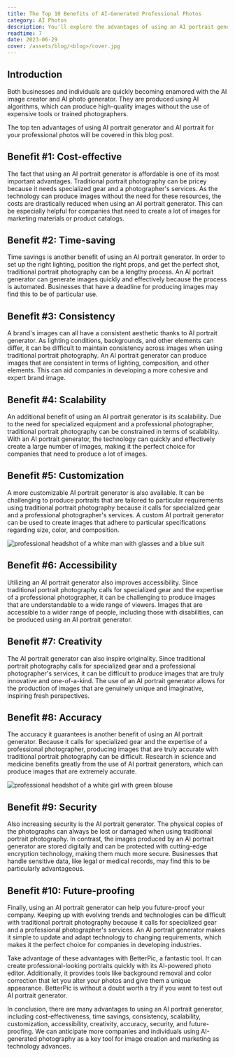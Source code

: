 ```yaml
---
title: The Top 10 Benefits of AI-Generated Professional Photos
category: AI Photos
description: You'll explore the advantages of using an AI portrait generator for professional photos. Traditional portrait photography can be expensive and time-consuming, requiring specialized equipment and professional photographers.
readtime: 7
date: 2023-06-29
cover: /assets/blog/<blog>/cover.jpg
---
```

## Introduction
Both businesses and individuals are quickly becoming enamored with the AI image creator and AI photo generator. They are produced using AI algorithms, which can produce high-quality images without the use of expensive tools or trained photographers.

The top ten advantages of using AI portrait generator and AI portrait for your professional photos will be covered in this blog post.

## Benefit #1: Cost-effective
The fact that using an AI portrait generator is affordable is one of its most important advantages. Traditional portrait photography can be pricey because it needs specialized gear and a photographer's services. As the technology can produce images without the need for these resources, the costs are drastically reduced when using an AI portrait generator. This can be especially helpful for companies that need to create a lot of images for marketing materials or product catalogs.

## Benefit #2: Time-saving
Time savings is another benefit of using an AI portrait generator. In order to set up the right lighting, position the right props, and get the perfect shot, traditional portrait photography can be a lengthy process. An AI portrait generator can generate images quickly and effectively because the process is automated.
Businesses that have a deadline for producing images may find this to be of particular use.

## Benefit #3: Consistency
A brand's images can all have a consistent aesthetic thanks to AI portrait generator. As lighting conditions, backgrounds, and other elements can differ, it can be difficult to maintain consistency across images when using traditional portrait photography. An AI portrait generator can produce images that are consistent in terms of lighting, composition, and other elements. This can aid companies in developing a more cohesive and expert brand image.

## Benefit #4: Scalability
An additional benefit of using an AI portrait generator is its scalability. Due to the need for specialized equipment and a professional photographer, traditional portrait photography can be constrained in terms of scalability. With an AI portrait generator, the technology can quickly and effectively create a large number of images, making it the perfect choice for companies that need to produce a lot of images.

## Benefit #5: Customization
A more customizable AI portrait generator is also available. It can be challenging to produce portraits that are tailored to particular requirements using traditional portrait photography because it calls for specialized gear and a professional photographer's services. A custom AI portrait generator can be used to create images that adhere to particular specifications regarding size, color, and composition.

![professional headshot of a white man with glasses and a blue suit](https://www.betterpic.io/_vercel/image?url=/assets/blog/media/type1/headshot_1.jpg&w=768&q=70)

## Benefit #6: Accessibility
Utilizing an AI portrait generator also improves accessibility.
Since traditional portrait photography calls for specialized gear and the expertise of a professional photographer, it can be challenging to produce images that are understandable to a wide range of viewers.
Images that are accessible to a wider range of people, including those with disabilities, can be produced using an AI portrait generator.

## Benefit #7: Creativity
The AI portrait generator can also inspire originality. Since traditional portrait photography calls for specialized gear and a professional photographer's services, it can be difficult to produce images that are truly innovative and one-of-a-kind. The use of an AI portrait generator allows for the production of images that are genuinely unique and imaginative, inspiring fresh perspectives.

## Benefit #8: Accuracy
The accuracy it guarantees is another benefit of using an AI portrait generator. Because it calls for specialized gear and the expertise of a professional photographer, producing images that are truly accurate with traditional portrait photography can be difficult. Research in science and medicine benefits greatly from the use of AI portrait generators, which can produce images that are extremely accurate.

![professional headshot of a white girl with green blouse](https://www.betterpic.io/_vercel/image?url=/assets/blog/media/type1/headshot_4.jpg&w=768&q=70)

## Benefit #9: Security
Also increasing security is the AI portrait generator. The physical copies of the photographs can always be lost or damaged when using traditional portrait photography. In contrast, the images produced by an AI portrait generator are stored digitally and can be protected with cutting-edge encryption technology, making them much more secure. Businesses that handle sensitive data, like legal or medical records, may find this to be particularly advantageous.

## Benefit #10: Future-proofing
Finally, using an AI portrait generator can help you future-proof your company. Keeping up with evolving trends and technologies can be difficult with traditional portrait photography because it calls for specialized gear and a professional photographer's services.
An AI portrait generator makes it simple to update and adapt technology to changing requirements, which makes it the perfect choice for companies in developing industries.

Take advantage of these advantages with BetterPic, a fantastic tool.
It can create professional-looking portraits quickly with its AI-powered photo editor.
Additionally, it provides tools like background removal and color correction that let you alter your photos and give them a unique appearance.
BetterPic is without a doubt worth a try if you want to test out AI portrait generator.

In conclusion, there are many advantages to using an AI portrait generator, including cost-effectiveness, time savings, consistency, scalability, customization, accessibility, creativity, accuracy, security, and future-proofing. We can anticipate more companies and individuals using AI-generated photography as a key tool for image creation and marketing as technology advances.

